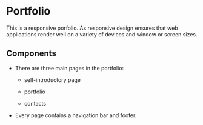 # Portfolio

This is a responsive porfolio. As responsive design ensures that web applications render well on a variety of devices and window or screen sizes.  


## Components

* There are three main pages in the portfolio:

   * self-introductory page 

   * portfolio

   * contacts

* Every page contains a navigation bar and footer.
